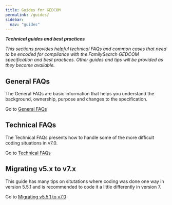 ```yaml
---
title: Guides for GEDCOM
permalink: /guides/
sidebar:
  nav: "guides"
---
```


***Technical guides and best practices***

*This sections provides helpful technical FAQs and common cases that need to be encoded for compliance with the FamilySearch GEDCOM specification and best practices. Other guides and tips will be provided as they become available.*

## General FAQs

The General FAQs are basic information that helps you understand the background, ownership, purpose and changes to the specification.

Go to [General FAQs](/generalfaqs)


## Technical FAQs
The Technical FAQs presents how to handle some of the more difficult coding situations in v7.0.

Go to [Technical FAQs](/techfaqs)

## Migrating v5.x to v7.x
This guide has many tips on situtations where coding was done one way in version 5.5.1 and is recommended to code it a little differently in version 7.

Go to [Migrating v5.5.1 to v7.0](/migrate)
